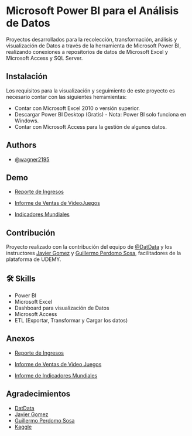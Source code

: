 
# Microsoft Power BI para el Análisis de Datos

Proyectos desarrollados para la recolección, transformación, análisis y visualización de Datos a través de la herramienta de Microsoft Power BI, realizando conexiones a repositorios de datos de Microsoft Excel y Microsoft Access y SQL Server.




## Instalación

Los requisitos para la visualización y seguimiento de este proyecto es necesario contar con las siguientes herramientas:

- Contar con Microsoft Excel 2010 o versión superior.
- Descargar Power BI Desktop (Gratis) - Nota: Power BI solo funciona en Windows.
- Contar con Microsoft Access para la gestión de algunos datos.
    
## Authors

- [@wagner2195](https://www.github.com/wagner2195)


## Demo

- [Reporte de Ingresos](https://itlaedudo-my.sharepoint.com/:u:/g/personal/202010952_itla_edu_do/ETuI0ciuVpBOqQNeWeBO5sMBhobtp4JJwo2Qo3bKjZN-sg?e=OkJejp)

- [Informe de Ventas de VideoJuegos](https://itlaedudo-my.sharepoint.com/:u:/g/personal/202010952_itla_edu_do/EUa9MgUHppJOpSRsqjiw_xIBLG0IOziA4fnGfhO4pzsJ1A?e=UhgHmm)

- [Indicadores Mundiales](https://itlaedudo-my.sharepoint.com/:u:/g/personal/202010952_itla_edu_do/Eek5MX2v7e9OmLcyS22KpuoBKVFq6OoPCeHr1Dyi9xBi8Q?e=cYM7lz)

## Contribución

Proyecto realizado con la contribución del equipo de [@DatData](https://www.udemy.com/user/datdata/) y los instructores [Javier Gomez](https://www.udemy.com/user/egpjavier/) y [Guillermo Perdomo Sosa](https://www.udemy.com/user/guillermo-perdomo-3/), facilitadores de la plataforma de UDEMY. 


## 🛠 Skills

- Power BI
- Microsoft Excel
- Dashboard para visualización de Datos
- Microsoft Access
- ETL (Exportar, Transformar y Cargar los datos)


## Anexos

- [Reporte de Ingresos](https://itlaedudo-my.sharepoint.com/:b:/g/personal/202010952_itla_edu_do/EWYaBmZAcgpCvHYUT00jjEoBne71VhOYIEUj5CbgJ3wmOA?e=bglooF)

 - [Informe de Ventas de Video Juegos](https://itlaedudo-my.sharepoint.com/:b:/g/personal/202010952_itla_edu_do/EUcoRhoSJAhIoQ852CYsETQBSuiAJxSflwJBbNAsAU9zFg?e=rkdV7M)

 - [Informe de Indicadores Mundiales](https://itlaedudo-my.sharepoint.com/:b:/g/personal/202010952_itla_edu_do/EXcR8em6vD9AnFl_piBogWUBhtPT5_X-ns-aFgEQabaXeQ?e=eDL0tc)

## Agradecimientos

- [DatData](https://www.datdata.com/)
- [Javier Gomez](https://www.linkedin.com/in/egpjavier/)
- [Guillermo Perdomo Sosa](https://www.linkedin.com/in/guillermoperdomo/)
- [Kaggle](https://www.kaggle.com/datasets)

